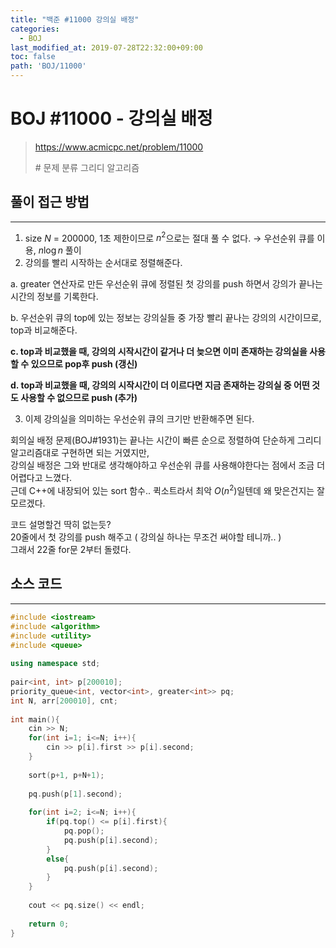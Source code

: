 ```yaml
---
title: "백준 #11000 강의실 배정"
categories: 
  - BOJ
last_modified_at: 2019-07-28T22:32:00+09:00
toc: false
path: 'BOJ/11000'
---
```


# BOJ #11000 - 강의실 배정

> https://www.acmicpc.net/problem/11000
>
> \# 문제 분류
> 그리디 알고리즘



## 풀이 접근 방법 

---

1. size $N$ = 200000, 1초 제한이므로 $n^2$으로는 절대 풀 수 없다. → 우선순위 큐를 이용, $n\log n$ 풀이
2. 강의를 빨리 시작하는 순서대로 정렬해준다.

a. greater 연산자로 만든 우선순위 큐에 정렬된 첫 강의를 push 하면서 강의가 끝나는 시간의 정보를 기록한다.

b. 우선순위 큐의 top에 있는 정보는 강의실들 중 가장 빨리 끝나는 강의의 시간이므로, top과 비교해준다.

**c. top과 비교했을 때, 강의의 시작시간이 같거나 더 늦으면 이미 존재하는 강의실을 사용할 수 있으므로 pop후 push (갱신)**

**d. top과 비교했을 때, 강의의 시작시간이 더 이르다면 지금 존재하는 강의실 중 어떤 것도 사용할 수 없으므로 push (추가)**

3. 이제 강의실을 의미하는 우선순위 큐의 크기만 반환해주면 된다.

회의실 배정 문제(BOJ#1931)는 끝나는 시간이 빠른 순으로 정렬하여 단순하게 그리디 알고리즘대로 구현하면 되는 거였지만,<br>강의실 배정은 그와 반대로 생각해야하고 우선순위 큐를 사용해야한다는 점에서 조금 더 어렵다고 느꼈다.<br>근데 C++에 내장되어 있는 sort 함수.. 퀵소트라서 최악 $O(n^2)$일텐데 왜 맞은건지는 잘 모르겠다.

코드 설명할건 딱히 없는듯?<br>20줄에서 첫 강의를 push 해주고 ( 강의실 하나는 무조건 써야할 테니까.. )<br>그래서 22줄 for문 2부터 돌렸다.



## 소스 코드

---

``` c++
#include <iostream>
#include <algorithm>
#include <utility>
#include <queue>
 
using namespace std;
 
pair<int, int> p[200010];
priority_queue<int, vector<int>, greater<int>> pq;
int N, arr[200010], cnt;
 
int main(){
    cin >> N;
    for(int i=1; i<=N; i++){
        cin >> p[i].first >> p[i].second;
    }
 
    sort(p+1, p+N+1);
 
    pq.push(p[1].second);
 
    for(int i=2; i<=N; i++){
        if(pq.top() <= p[i].first){
            pq.pop();
            pq.push(p[i].second);
        }
        else{
            pq.push(p[i].second);
        }
    }
 
    cout << pq.size() << endl;
 
    return 0;
}
```

